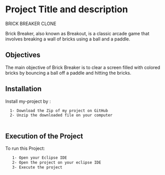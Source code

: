 
# Project Title and description

BRICK BREAKER CLONE

Brick Breaker, also known as Breakout, is a classic arcade game that involves breaking a wall of bricks using a ball and a paddle.


## Objectives

The main objective of Brick Breaker is to clear a screen filled with colored bricks by bouncing a ball off a paddle and hitting the bricks.
## Installation

Install my-project by :

```bash
  1- Download the Zip of my project on GitHub
  2- Unzip the downloaded file on your computer 
  
```
    
## Execution of the Project

To run this Project:

```bash
   1- Open your Eclipse IDE
   2- Open the project on your eclipse IDE 
   3- Execute the project
```

